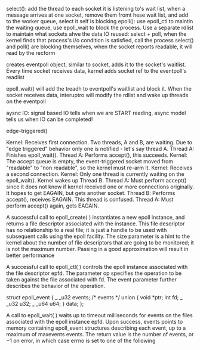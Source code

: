 select(): add the thread to each socket it is listening to's wait list, when a message arrives at one socket, remove them fromt hese wait list, and add to the worker queue, select it self is blocking
epoll(): use epoll_ctl to maintin the waiting queue, use epoll_wait to block the process. Use a separate rdlist to maintain what sockets ahve the data
IO reused: select + poll, when the kernel finds that process's i/o condition is satisfied, call the process
select() and poll() are blocking themselves, when the socket reports readable, it will read by the recform

creates eventpoll object, similar to socket, adds it to the socket's waitlist. Every time socket receives data, kernel adds socket ref to the eventpoll's readlist

epoll_wait() will add the treadh to eventpoll's waitlist and block it. When the socket receives data, interuptro will modify the rdlist and wake up threads on the eventpoll

aysnc IO: signal based IO tells when we are START reading, async model tells us when IO can be completed!

edge-triggered()

Kernel: Receives first connection. Two threads, A and B, are waiting. Due to "edge triggered" behavior only one is notified - let's say thread A.
Thread A: Finishes epoll_wait().
Thread A: Performs accept(), this succeeds.
Kernel: The accept queue is empty, the event-triggered socket moved from "readable" to "non readable", so the kernel must re-arm it.
Kernel: Receives a second connection.
Kernel: Only one thread is currently waiting on the epoll_wait(). Kernel wakes up Thread B.
Thread A: Must perform accept() since it does not know if kernel received one or more connections originally. It hopes to get EAGAIN, but gets another socket.
Thread B: Performs accept(), receives EAGAIN. This thread is confused.
Thread A: Must perform accept() again, gets EAGAIN.


A successful call to epoll_create( ) instantiates a new epoll instance, and returns a file descriptor associated with the instance. This file descriptor has no relationship to a real file; it is just a handle to be used with subsequent calls using the epoll facility. The size parameter is a hint to the kernel about the number of file descriptors that are going to be monitored; it is not the maximum number. Passing in a good approximation will result in better performance

A successful call to epoll_ctl( ) controls the epoll instance associated with the file descriptor epfd. The parameter op specifies the operation to be taken against the file associated with fd. The event parameter further describes the behavior of the operation.

struct epoll_event {
        _  _u32 events;  /* events */
        union {
                void *ptr;
                int fd;
                _  _u32 u32;
                _  _u64 u64;
        } data;
};

A call to epoll_wait( ) waits up to timeout milliseconds for events on the files associated with the epoll instance epfd. Upon success, events points to memory containing epoll_event structures describing each event, up to a maximum of maxevents events. The return value is the number of events, or −1 on error, in which case errno is set to one of the following
